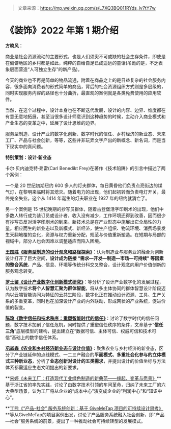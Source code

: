 > 文章来源：https://mp.weixin.qq.com/s/L7XQ3BQ011RYds_lv7tY7w

# 《装饰》2022 年第 1 期介绍

**方晓风**：

商业是社会资源流动的主要形式，也是人们须臾不可或缺的社会生存条件，即使是在偏僻地区的乡村都是如此，纯粹的自给自足已成遥远的童话(吊诡的是，不乏表象层面营造“人可独立生存”的新产品)。

今天的商业也不再是简单的物品流通，附着在商品之上的是日益复杂的社会服务内容，很多面向消费者的形式简单的商品，背后的社会资源组织方式则是多层级的，同时实现服务内容的路径也十分曲折，最直观的案例就是各类免费使用的应用软件。

当然，在这个过程中，设计本身也在不断迭代发展，设计的内容、边界、维度都在有意无意地拓展，甚至当很多设计师意识到这种趋势的时候，主动介入商业模式和产业生态的变革之中，延展了设计思维的边界。

服务型制造、设计产业的数字化创新、数字时代的信任、乡村经济的新业态、未来工厂、产品与社会创新，等等，这些并非玩弄文字产出的新概念、新名词，而是当下现实中的真问题。



**特别策划：设计·新业态**

卡尔·贝内迪克特·弗雷(Carl Benedikt Frey)在著作《技术陷阱》的引言中描述了两个案例：

一个是 20 世纪初期纽约 600 多人的灯夫群体，每日黄昏他们负责点亮街边的煤气灯，在黎明来临时将其熄灭。随着电力的出现，他们起初转而负责电灯开关，最终完全失业。这个从 1414 年诞生的灯夫职业在 1927 年的纽约就消亡了。

另一个案例是 15 世纪晚期的抄写员群体，随着古登堡活字印刷术的出现，他们中多数人转行成为装订员或设计者，收入没有减少，工作环境还得到改善，因而很少有抄写员反对活字印刷术的到来。新技术总是在产业形态中施展出它全局性的力量。相应而生的新业态以及新模式、新经济，使生产组织、物流环境、消费场景发生天翻地覆的变化，资源与权力重新分配，规范与价值重新塑造。在短期与局部的视域中，部分人也会因难以调整适应而陷入困境。

**<u>王国胜《服务型制造的设计观念和路径探索》</u>**：认为制造业与服务业的融合为创新设计打开了巨大空间，**设计成为链接 “需求—开发—制造—市场—可持续” 等因素的整合系统**，产品、信息、环境等传统分科交叉整合，设计观念向用户价值创新的服务观念转变。

**<u>罗士鉴《设计产业数字化创新模式研究》</u>**：等分析了设计产业数字化的发展过程，认为数字技术**将个人智慧汇聚为群体智能**，将从多主体协同的群体智慧设计阶段迈向以云端智能协同为特征的云共生阶段，数字化正在推动设计资源、工具、生产关系的多重变革，同时也在加深设计产业的内外联动，形成网状的产业系统，促进价值的裂变。

**<u>陈玲《数字信任和技术秩序：重塑智能时代的信任》</u>**：讨论了数字时代的信任问题，数字技术加剧了信任危机，同时提供了重塑信任秩序的条件，文章基于“**信任三角**”底层模型的建构，提出建立在“数据可信、主体可信、权威可信和技术可信”基础上的数字信任体系。

**<u>巩淼森《农业和乡村经济新业态与设计价值》</u>**：聚焦农业与乡村经济的新业态，区分了产业链延伸的点线模式、一二三产融合的**平面模式、多重社会化参与的立体模式三种新业态**，分析了**业态创新对设计的五类需求**，并提出设计的价值坐标与方法体系都需适应生态文明提出的新要求。

**<u>宋婷《未来工厂：打造现代工业绿色制造的新典范——缘起、变革与愿景》</u>**基于浙江省的率先实践，讨论了由数字技术引领的车间革命，归纳了未来工厂的六大典型场景，认为工厂将从企业的“成本中心”演变成企业的“利润中心”和“知识中心”。

**<u>丁熊《“产品-社会” 服务系统创新：基于 GiveMeTap 项目的可持续设计思考》</u>**等从GiveMeTap的项目案例出发，讨论了产品服务系统融入社会创新，即“产品—社会”服务系统的前景，提出了一种推动社会可持续转型的发展模式。
